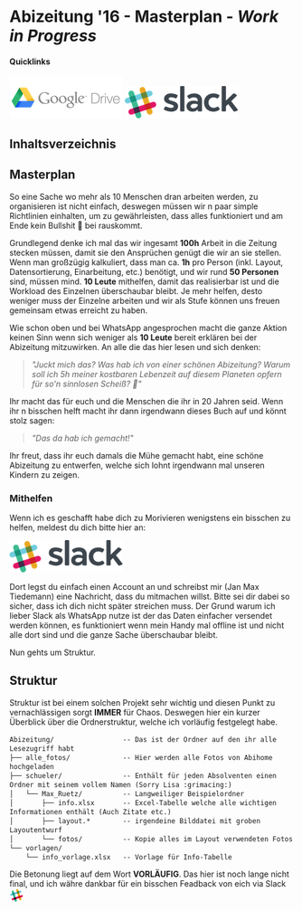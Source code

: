 [slack]: ./img/Slack_Icon_small.png  "Go to Slack chat"

# Abizeitung '16 - Masterplan - *Work in Progress*
#### Quicklinks
[![drive](./img/google_drive_small.png)](https://drive.google.com/open?id=0B88xVJmTvU5MRkdxdGIxWlV0X28 "Google Drive")
[![slack](./img/Slack_small.png)](https://drive.google.com/open?id=0B88xVJmTvU5MRkdxdGIxWlV0X28 "Slack Chat")
## Inhaltsverzeichnis

## Masterplan
So eine Sache wo mehr als 10 Menschen dran arbeiten werden, zu organisieren ist nicht einfach, deswegen müssen wir n paar simple Richtlinien einhalten, um zu gewährleisten, dass alles funktioniert und am Ende kein Bullshit :shit: bei rauskommt.

Grundlegend denke ich mal das wir ingesamt **100h** Arbeit in die Zeitung stecken müssen, damit sie den Ansprüchen genügt die wir an sie stellen. Wenn man großzügig kalkuliert, dass man ca. **1h** pro Person (inkl. Layout, Datensortierung, Einarbeitung, etc.) benötigt, und wir rund **50 Personen** sind, müssen mind. **10 Leute** mithelfen, damit das realisierbar ist und die Workload des Einzelnen überschaubar bleibt. Je mehr helfen, desto weniger muss der Einzelne arbeiten und wir als Stufe können uns freuen gemeinsam etwas erreicht zu haben.

Wie schon oben und bei WhatsApp angesprochen macht die ganze Aktion keinen Sinn wenn sich weniger als **10 Leute** bereit erklären bei der Abizeitung mitzuwirken. An alle die das hier lesen und sich denken:
>*"Juckt mich das? Was hab ich von einer schönen Abizeitung? Warum soll ich 5h meiner kostbaren Lebenzeit auf diesem Planeten opfern für so'n sinnlosen Scheiß? :shit:"*

Ihr macht das für euch und die Menschen die ihr in 20 Jahren seid. Wenn ihr n bisschen helft macht ihr dann irgendwann dieses Buch auf und könnt stolz sagen:
>*"Das da hab ich gemacht!"*

Ihr freut, dass ihr euch damals die Mühe gemacht habt, eine schöne Abizeitung zu entwerfen, welche sich lohnt irgendwann mal unseren Kindern zu zeigen.

### Mithelfen
Wenn ich es geschafft habe dich zu Morivieren wenigstens ein bisschen zu helfen, meldest du dich bitte hier an:

[![slack](./img/Slack_small.png)](https://drive.google.com/open?id=0B88xVJmTvU5MRkdxdGIxWlV0X28 "Slack Chat")

Dort legst du einfach einen Account an und schreibst mir (Jan Max Tiedemann) eine Nachricht, dass du mitmachen willst. Bitte sei dir dabei so sicher, dass ich dich nicht später streichen muss.
Der Grund warum ich lieber Slack als WhatsApp nutze ist der das Daten einfacher versendet werden können, es funktioniert wenn mein Handy mal offline ist und nicht alle dort sind und die ganze Sache überschaubar bleibt.

Nun gehts um Struktur.

## Struktur
Struktur ist bei einem solchen Projekt sehr wichtig und diesen Punkt zu vernachlässigen sorgt **IMMER** für Chaos.
Deswegen hier ein kurzer Überblick über die Ordnerstruktur, welche ich vorläufig festgelegt habe.
```
Abizeitung/                 -- Das ist der Ordner auf den ihr alle Lesezugriff habt
├── alle_fotos/             -- Hier werden alle Fotos von Abihome hochgeladen
├── schueler/               -- Enthält für jeden Absolventen einen Ordner mit seinem vollem Namen (Sorry Lisa :grimacing:)
│   └── Max_Ruetz/          -- Langweiliger Beispielordner
│       ├── info.xlsx       -- Excel-Tabelle welche alle wichtigen Informationen enthält (Auch Zitate etc.)
│       ├── layout.*        -- irgendeine Bilddatei mit groben Layoutentwurf
│       └── fotos/          -- Kopie alles im Layout verwendeten Fotos       
└── vorlagen/
    └── info_vorlage.xlsx   -- Vorlage für Info-Tabelle
```
Die Betonung liegt auf dem Wort **VORLÄUFIG**. Das hier ist noch lange nicht final, und ich währe dankbar für ein bisschen Feadback von eich via Slack [![slack]](https://schlosstorgelow.slack.com)
